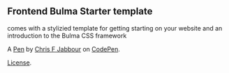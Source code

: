 Frontend Bulma Starter template
-------------------------------
comes with a stylizied template for getting starting on your website and an introduction to the Bulma CSS framework

A [Pen](https://codepen.io/ChrisJabb21/pen/JjYOKLa) by [Chris F Jabbour](https://codepen.io/ChrisJabb21) on [CodePen](https://codepen.io).

[License](https://codepen.io/ChrisJabb21/pen/JjYOKLa/license).